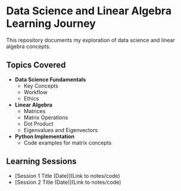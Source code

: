 # Data Science and Linear Algebra Learning Journey

This repository documents my exploration of data science and linear algebra concepts. 

## Topics Covered

* **Data Science Fundamentals**
    * Key Concepts
    * Workflow
    * Ethics
* **Linear Algebra**
    * Matrices 
    * Matrix Operations
    * Dot Product
    * Eigenvalues and Eigenvectors
* **Python Implementation**
    * Code examples for matrix concepts

## Learning Sessions
* [Session 1 Title (Date)](Link to notes/code)
* [Session 2 Title (Date)](Link to notes/code)


